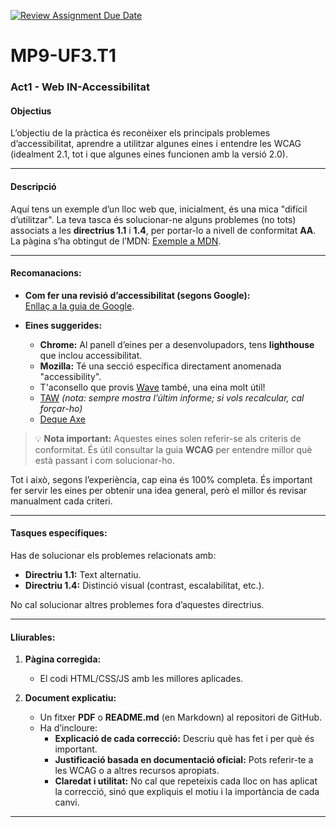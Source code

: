 [![Review Assignment Due Date](https://classroom.github.com/assets/deadline-readme-button-22041afd0340ce965d47ae6ef1cefeee28c7c493a6346c4f15d667ab976d596c.svg)](https://classroom.github.com/a/I9-l25RM)
# MP9-UF3.T1
### **Act1 - Web IN-Accessibilitat**  

#### **Objectius**  
L’objectiu de la pràctica és reconèixer els principals problemes d’accessibilitat, aprendre a utilitzar algunes eines i entendre les WCAG (idealment 2.1, tot i que algunes eines funcionen amb la versió 2.0).  

---

#### **Descripció**  
Aquí tens un exemple d’un lloc web que, inicialment, és una mica "difícil d’utilitzar". La teva tasca és solucionar-ne alguns problemes (no tots) associats a les **directrius 1.1** i **1.4**, per portar-lo a nivell de conformitat **AA**.  
La pàgina s’ha obtingut de l’MDN: [Exemple a MDN](https://developer.mozilla.org/en-US/docs/Learn/Accessibility/Accessibility_troubleshooting).  

---

#### **Recomanacions:**  
- **Com fer una revisió d’accessibilitat (segons Google):**  
  [Enllaç a la guia de Google](https://developers.google.com/web/fundamentals/accessibility/how-to-review).  

- **Eines suggerides:**  
  - **Chrome:** Al panell d’eines per a desenvolupadors, tens **lighthouse** que inclou accessibilitat.  
  - **Mozilla:** Té una secció específica directament anomenada "accessibility".  
  - T'aconsello que provis [Wave](https://wave.webaim.org/) també, una eina molt útil!  
  - [TAW](https://www.tawdis.net/) *(nota: sempre mostra l’últim informe; si vols recalcular, cal forçar-ho)*  
  - [Deque Axe](https://www.deque.com/axe/)  

> 💡 **Nota important:** Aquestes eines solen referir-se als criteris de conformitat. És útil consultar la guia **WCAG** per entendre millor què està passant i com solucionar-ho.  

Tot i això, segons l’experiència, cap eina és 100% completa. És important fer servir les eines per obtenir una idea general, però el millor és revisar manualment cada criteri.

---

#### **Tasques específiques:**  
Has de solucionar els problemes relacionats amb:  
- **Directriu 1.1:** Text alternatiu.  
- **Directriu 1.4:** Distinció visual (contrast, escalabilitat, etc.).  

No cal solucionar altres problemes fora d’aquestes directrius.

---

#### **Lliurables:**  
1. **Pàgina corregida:**  
   - El codi HTML/CSS/JS amb les millores aplicades.  

2. **Document explicatiu:**  
   - Un fitxer **PDF** o **README.md** (en Markdown) al repositori de GitHub.  
   - Ha d’incloure:  
     - **Explicació de cada correcció:** Descriu què has fet i per què és important.  
     - **Justificació basada en documentació oficial:** Pots referir-te a les WCAG o a altres recursos apropiats.  
     - **Claredat i utilitat:** No cal que repeteixis cada lloc on has aplicat la correcció, sinó que expliquis el motiu i la importància de cada canvi.  

---
